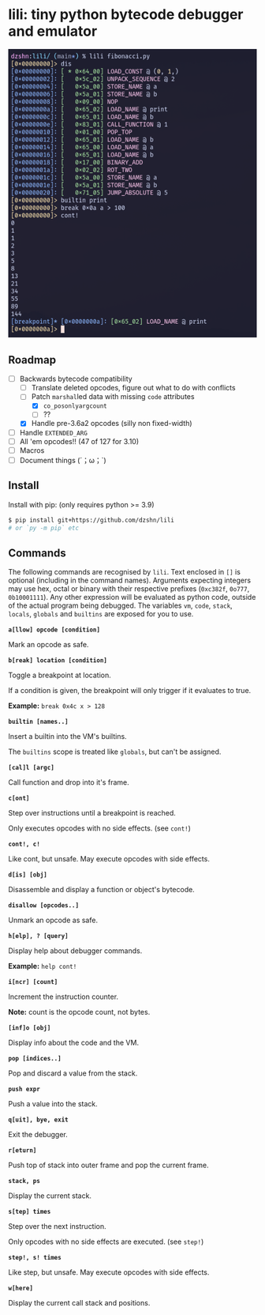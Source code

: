 # lili: tiny python bytecode debugger and emulator

![Screenshot](docs/screenshot_fib.png)

## Roadmap

- [ ] Backwards bytecode compatibility
    - [ ] Translate deleted opcodes, figure out what to do with conflicts
    - [ ] Patch `marshal`led data with missing `code` attributes
        - [x] `co_posonlyargcount`
        - [ ] ??
    - [x] Handle pre-3.6a2 opcodes (silly non fixed-width)
- [ ] Handle `EXTENDED_ARG`
- [ ] All 'em opcodes!! (47 of 127 for 3.10)
- [ ] Macros
- [ ] Document things (´；ω；\`)

## Install

Install with pip: (only requires python >= 3.9)

```sh
$ pip install git+https://github.com/dzshn/lili
# or `py -m pip` etc
```

## Commands

The following commands are recognised by `lili`. Text enclosed in `[]` is
optional (including in the command names). Arguments expecting integers may use
hex, octal or binary with their respective prefixes (`0xc382f`, `0o777`,
`0b10001111`). Any other expression will be evaluated as python code, outside
of the actual program being debugged. The variables `vm`, `code`, `stack`,
`locals`, `globals` and `builtins` are exposed for you to use.

**`a[llow] opcode [condition]`**

Mark an opcode as safe.

**`b[reak] location [condition]`**

Toggle a breakpoint at location.

If a condition is given, the breakpoint will only trigger if it evaluates to true.

**Example:** `break 0x4c x > 128`

**`builtin [names..]`**

Insert a builtin into the VM's builtins.

The `builtins` scope is treated like `globals`, but can't be assigned.

**`[cal]l [argc]`**

Call function and drop into it's frame.

**`c[ont]`**

Step over instructions until a breakpoint is reached.

Only executes opcodes with no side effects. (see `cont!`)

**`cont!, c!`**

Like cont, but unsafe. May execute opcodes with side effects.

**`d[is] [obj]`**

Disassemble and display a function or object's bytecode.

**`disallow [opcodes..]`**

Unmark an opcode as safe.

**`h[elp], ? [query]`**

Display help about debugger commands.

**Example:** `help cont!`

**`i[ncr] [count]`**

Increment the instruction counter.

**Note:** count is the opcode count, not bytes.

**`[inf]o [obj]`**

Display info about the code and the VM.

**`pop [indices..]`**

Pop and discard a value from the stack.

**`push expr`**

Push a value into the stack.

**`q[uit], bye, exit`**

Exit the debugger.

**`r[eturn]`**

Push top of stack into outer frame and pop the current frame.

**`stack, ps`**

Display the current stack.

**`s[tep] times`**

Step over the next instruction.

Only opcodes with no side effects are executed. (see `step!`)

**`step!, s! times`**

Like step, but unsafe. May execute opcodes with side effects.

**`w[here]`**

Display the current call stack and positions.
